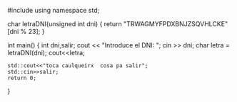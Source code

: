 #include <iostream>
using namespace std;

char letraDNI(unsigned int dni)
{
    return "TRWAGMYFPDXBNJZSQVHLCKE"[dni % 23];
}

int main()
{
    int dni,salir;
    cout << "Introduce el DNI: ";
    cin >> dni;
    char letra = letraDNI(dni);
    cout<<letra;
    
    
    std::cout<<"toca caulqueirx  cosa pa salir";
    std::cin>>salir;
    return 0;
    
}
